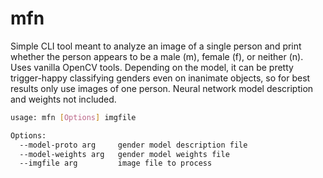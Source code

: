# mfn

Simple CLI tool meant to analyze an image of a single person and print whether the person appears to be a male (m), female (f), or neither (n). Uses vanilla OpenCV tools. Depending on the model, it can be pretty trigger-happy classifying genders even on inanimate objects, so for best results only use images of one person. Neural network model description and weights not included.

```bash
usage: mfn [Options] imgfile

Options:
  --model-proto arg     gender model description file
  --model-weights arg   gender model weights file
  --imgfile arg         image file to process
```
